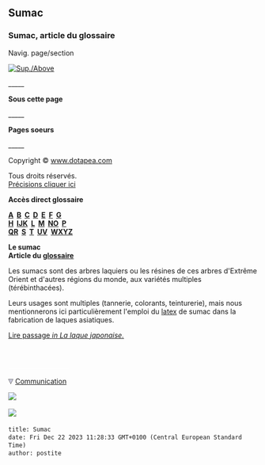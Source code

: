 ## Sumac
### Sumac, article du glossaire
 Navig. page/section

[![Sup./Above](_derived/up_cmp_themenoir010_up.gif)](s.html)

\_\_\_\_\_

**Sous cette page**

\_\_\_\_\_

**Pages soeurs**

\_\_\_\_\_

Copyright © www.dotapea.com

Tous droits réservés.  
[Précisions cliquer ici](droitscopie.html)

**Accès direct glossaire**

**[A](a.html)  [B](b.html)  [C](c.html)  [D](d.html)  [E](e.html)  [F](f.html)  [G](g.html)  
[H](h.html)  [IJK](ijk.html)  [L](l.html)  [M](m.html)  [NO](no.html)  [P](p.html)  
[QR](qr.html)  [S](s.html)  [T](t.html)  [UV](uv.html)  [WXYZ](wxyz.html)**

**Le sumac  
Article du [glossaire](glossaire.html)**

Les sumacs sont des arbres laquiers ou les résines de ces arbres d'Extrême Orient et d'autres régions du monde, aux variétés multiples (térébinthacées).

Leurs usages sont multiples (tannerie, colorants, teinturerie), mais nous mentionnerons ici particulièrement l'emploi du [latex](latex.html) de sumac dans la fabrication de laques asiatiques.

[Lire passage _in La laque japonaise._](laquejaponaise.html#urushisumac)



 

 ![](images/transparent122x1.gif)

![](images/flechebas.gif) [Communication](http://www.artrealite.com/annonceurs.htm) 

[![](https://cbonvin.fr/sites/regie.artrealite.com/visuels/campagne1.png)](index-2.html#20131014)

![](https://cbonvin.fr/sites/regie.artrealite.com/visuels/campagne2.png)
```
title: Sumac
date: Fri Dec 22 2023 11:28:33 GMT+0100 (Central European Standard Time)
author: postite
```
